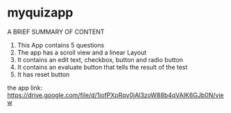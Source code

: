 # myquizapp
A BRIEF SUMMARY OF CONTENT
1.	This App contains 5 questions
2.	The app has a scroll view and a linear Layout
3.	It contains an edit text, checkbox, button and radio button
4.	It contains an evaluate button that tells the result of the test
5.	It has reset button



the app link: https://drive.google.com/file/d/1iofPXpRqy0jAl3zoW88b4qVAIK6GJb0N/view
